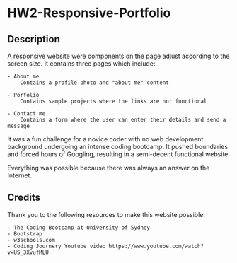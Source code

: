 # HW2-Responsive-Portfolio

## Description

A responsive website were components on the page adjust according to the screen size. 
It contains three pages which include:

    - About me
        Contains a profile photo and "about me" content

    - Porfolio
        Contains sample projects where the links are not functional

    - Contact me
        Contains a form where the user can enter their details and send a message

It was a fun challenge for a novice coder with no web development background undergoing an intense coding bootcamp. It pushed boundaries and forced hours of Googling, resulting in a semi-decent functional website.

Everything was possible because there was always an answer on the Internet.


## Credits

Thank you to the following resources to make this website possible:

    - The Coding Bootcamp at University of Sydney
    - Bootstrap
    - w3schools.com
    - Coding Journery Youtube video https://www.youtube.com/watch?v=US_3XvufMLU